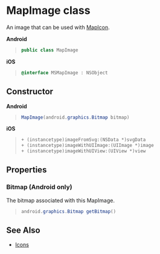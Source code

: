 
# MapImage class

An image that can be used with [MapIcon](MapIcon.md).

**Android**

>```java
> public class MapImage
>```

**iOS**

>```objectivec
> @interface MSMapImage : NSObject
>```

## Constructor

**Android**

>```java
> MapImage(android.graphics.Bitmap bitmap)
>```

**iOS**

>```objectivec
> + (instancetype)imageFromSvg:(NSData *)svgData
> + (instancetype)imageWithUIImage:(UIImage *)image
> + (instancetype)imageWithUIView:(UIView *)view
>```

## Properties

### Bitmap (Android only)

The bitmap associated with this MapImage.

>```java
> android.graphics.Bitmap getBitmap()
>```  


## See Also
  * [Icons](../map-control-concepts/Icons.md)